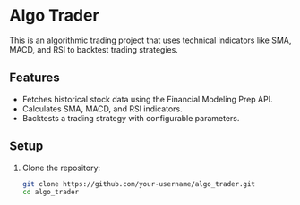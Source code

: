 # Algo Trader

This is an algorithmic trading project that uses technical indicators like SMA, MACD, and RSI to backtest trading strategies.

## Features
- Fetches historical stock data using the Financial Modeling Prep API.
- Calculates SMA, MACD, and RSI indicators.
- Backtests a trading strategy with configurable parameters.

## Setup
1. Clone the repository:
   ```bash
   git clone https://github.com/your-username/algo_trader.git
   cd algo_trader
